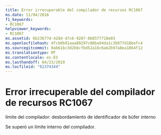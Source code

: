 ```yaml
---
title: Error irrecuperable del compilador de recursos RC1067
ms.date: 11/04/2016
f1_keywords:
- RC1067
helpviewer_keywords:
- RC1067
ms.assetid: 6b23677d-428d-47c6-9207-8b85f7718e03
ms.openlocfilehash: dfcb0b91aaa89297c88ba94da1c3b977d18befc4
ms.sourcegitcommit: 0ab61bc3d2b6cfbd52a16c6ab2b97a8ea1864f12
ms.translationtype: MT
ms.contentlocale: es-ES
ms.lasthandoff: 04/23/2019
ms.locfileid: "62374344"
---
```

# <a name="resource-compiler-fatal-error-rc1067"></a>Error irrecuperable del compilador de recursos RC1067

límite del compilador: desbordamiento de identificador de búfer interno

Se superó un límite interno del compilador.